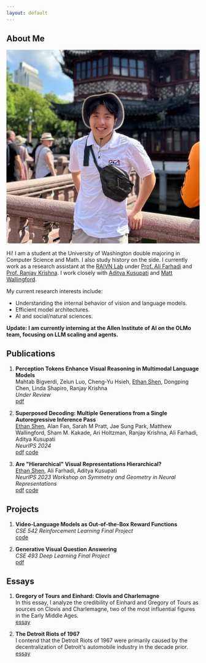 ```yaml
---
layout: default
---
```


## About Me


<img class="profile-picture" src="me.jpg">

Hi! I am a student at the University of Washington double majoring in Computer Science and Math. I also study history on the side. I currently work as a research assistant at the [RAIVN Lab](https://raivn.cs.washington.edu/) under [Prof. Ali Farhadi](https://homes.cs.washington.edu/~ali/) and [Prof. Ranjay Krishna](https://www.ranjaykrishna.com/index.html). I work closely with [Aditya Kusupati](https://adityakusupati.github.io/) and [Matt Wallingford](https://mattwallingford.github.io/).

My current research interests include:
- Understanding the internal behavior of vision and language models.
- Efficient model architectures.
- AI and social/natural sciences.

**Update: I am currently interning at the Allen Institute of AI on the OLMo team, focusing on LLM scaling and agents.**

## Publications

1. **Perception Tokens Enhance Visual Reasoning in Multimodal Language Models**\
Mahtab Bigverdi, Zelun Luo, Cheng‑Yu Hsieh, <u>Ethan Shen</u>, Dongping Chen, Linda Shapiro, Ranjay Krishna\
*Under Review*\
[pdf](https://arxiv.org/abs/2412.03548v1)

2. **Superposed Decoding: Multiple Generations from a Single Autoregressive Inference Pass**\
<u>Ethan Shen</u>, Alan Fan, Sarah M Pratt, Jae Sung Park, Matthew Wallingford, Sham M. Kakade, Ari Holtzman, Ranjay Krishna, Ali Farhadi, Aditya Kusupati\
*NeurIPS 2024*\
[pdf](https://arxiv.org/abs/2405.18400) [code](https://github.com/RAIVNLab/SuperposedDecoding)

3. **Are "Hierarchical" Visual Representations Hierarchical?**\
<u>Ethan Shen</u>, Ali Farhadi, Aditya Kusupati\
*NeurIPS 2023 Workshop on Symmetry and Geometry in Neural Representations*\
[pdf](https://arxiv.org/pdf/2311.05784.pdf) [code](https://github.com/ethanlshen/HierNet)

## Projects
1. **Video-Language Models as Out-of-the-Box Reward Functions**\
*CSE 542 Reinforcement Learning Final Project*\
[code](https://github.com/ethanlshen/vlmrm-video)

2. **Generative Visual Question Answering**\
*CSE 493 Deep Learning Final Project*\
[pdf](https://arxiv.org/pdf/2307.10405.pdf)

## Essays

1. **Gregory of Tours and Einhard: Clovis and Charlemagne**\
In this essay, I analyze the credibility of Einhard and Gregory of Tours as sources on Clovis and Charlemagne, two of the most influential figures in the Early Middle Ages.\
[essay](assets/Einhard.pdf)

2. **The Detroit Riots of 1967**\
I contend that the Detroit Riots of 1967 were primarily caused by the decentralization of Detroit's automobile industry in the decade prior.\
[essay](assets/HI.pdf)